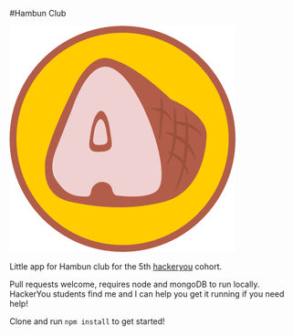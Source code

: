 #Hambun Club

![Hambun](public/imgs/hb.png)

Little app for Hambun club for the 5th [hackeryou](http://hackeryou.com/) cohort.

Pull requests welcome, requires node and mongoDB to run locally. HackerYou students find me and I can help you get it running if you need help!

Clone and run `npm install` to get started!
